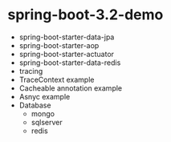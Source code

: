 # spring-boot-3.2-demo
 - spring-boot-starter-data-jpa
 - spring-boot-starter-aop
 - spring-boot-starter-actuator
 - spring-boot-starter-data-redis
 - tracing
 - TraceContext example
 - Cacheable annotation example
 - Asnyc example
 - Database
    - mongo
    - sqlserver
    - redis
